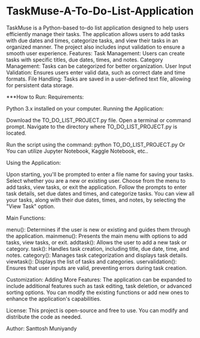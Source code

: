 # TaskMuse-A-To-Do-List-Application
TaskMuse is a Python-based to-do list application designed to help users efficiently manage their tasks. The application allows users to add tasks with due dates and times, categorize tasks, and view their tasks in an organized manner. The project also includes input validation to ensure a smooth user experience.
Features:
Task Management: Users can create tasks with specific titles, due dates, times, and notes.
Category Management: Tasks can be categorized for better organization.
User Input Validation: Ensures users enter valid data, such as correct date and time formats.
File Handling: Tasks are saved in a user-defined text file, allowing for persistent data storage.

***How to Run:
Requirements:

Python 3.x installed on your computer.
Running the Application:

Download the TO_DO_LIST_PROJECT.py file.
Open a terminal or command prompt.
Navigate to the directory where TO_DO_LIST_PROJECT.py is located.

Run the script using the command:
python TO_DO_LIST_PROJECT.py
Or You can utilize Jupyter Notebook, Kaggle Notebook, etc..

Using the Application:

Upon starting, you'll be prompted to enter a file name for saving your tasks.
Select whether you are a new or existing user.
Choose from the menu to add tasks, view tasks, or exit the application.
Follow the prompts to enter task details, set due dates and times, and categorize tasks.
You can view all your tasks, along with their due dates, times, and notes, by selecting the "View Task" option.

Main Functions:

menu(): Determines if the user is new or existing and guides them through the application.
mainmenu(): Presents the main menu with options to add tasks, view tasks, or exit.
addtask(): Allows the user to add a new task or category.
task(): Handles task creation, including title, due date, time, and notes.
category(): Manages task categorization and displays task details.
viewtask(): Displays the list of tasks and categories.
uservalidation(): Ensures that user inputs are valid, preventing errors during task creation.

Customization:
Adding More Features:
The application can be expanded to include additional features such as task editing, task deletion, or advanced sorting options.
You can modify the existing functions or add new ones to enhance the application's capabilities.

License:
This project is open-source and free to use. You can modify and distribute the code as needed.

Author: Santtosh Muniyandy
